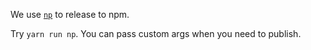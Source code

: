 We use [`np`](https://github.com/sindresorhus/np) to release to npm.

Try `yarn run np`. You can pass custom args when you need to publish.
